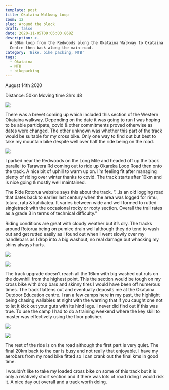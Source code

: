 ```yaml
---
template: post
title: Okataina Walkway Loop
zoom: 12
slug: Around the block
draft: false
date: 2020-11-05T09:05:03.868Z
description: >-
  A 50km loop from the Redwoods along the Okataina Walkway to Okataina Outdoor
  Centre then back along the main road.
category: 'Bike, bike packing, MTB'
tags:
  - Okataina
  - MTB
  - bikepacking
---
```

August 14th 2020

Distance: 50km		Moving time	3hrs 48 

![](/media/vital-stats.jpg)

There was a brevet coming up which included this section of the Western Okataina walkway. Depending on the date it was going to run I was hoping to be able participate, covid & other commitments proved otherwise as dates were changed. The other unknown was whether this part of the track would be suitable for my cross bike. Only one way to find out but best to take my mountain bike despite well over half the ride being on the road. 

![](/media/map.jpg)

I parked near the Redwoods on the Long Mile and headed off up the track parallel to Tarawera Rd coming out to ride up Okareka Loop Road then onto the track.  A nice bit of uphill to warm up on. I’m feeling fit after managing plenty of riding over winter thanks to covid. The track starts after 10km and is nice going & mostly well maintained. 

The Ride Rotorua website says this about the track. “…is an old logging road that dates back to earlier last century when the area was logged for rimu, totara, rata & kahikatea. It varies between wide and well formed to rutted singletrack with the occasional rocky or rooty section. Overall the trail rates as a grade 3 in terms of technical difficulty.”

Riding conditions are great with cloudy weather but it’s dry. The tracks around Rotorua being on pumice drain well although they do tend to wash out and get rutted easily as I found out when I went slowly over my handlebars as I drop into a big washout, no real damage but whacking my shins always hurts.   

![](/media/nice-track.jpg)

![](/media/intersection.jpg)

The track upgrade doesn’t reach all the 16km with big washed out ruts on the downhill from the highest point. This the section would be tough on my cross bike with drop bars and skinny tires I would have been off numerous times. The track flattens out and eventually deposits me at the Okataina Outdoor Education centre. I ran a few camps here in my past, the highlight being chasing wallabies at night with the warning that if you caught one not to let it kick out your guts with its hind legs. I never did find out if this was true. To use the camp I had to do a training weekend where the key skill to master was effectively using the floor polisher. 

![](/media/sign.jpg)

![](/media/finish.jpg)

The rest of the ride is on the road although the first part is very quiet. The final 20km back to the car is busy and not really that enjoyable. I have my aerobars from my road bike fitted so I can crank out the final kms in good time. 

I wouldn’t like to take my loaded cross bike on some of this track but it is only a relatively short section and if there was lots of road riding I would risk it.  A nice day out overall and a track worth doing.
